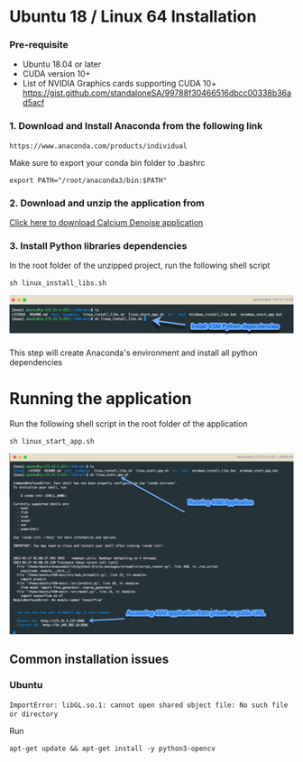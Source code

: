 # Ubuntu 18 / Linux 64 Installation

### Pre-requisite
- Ubuntu 18.04 or later
- CUDA version 10+
- List of NVIDIA Graphics cards supporting CUDA 10+
      https://gist.github.com/standaloneSA/99788f30466516dbcc00338b36ad5acf


### 1. Download and Install Anaconda from the following link

```
https://www.anaconda.com/products/individual
```
Make sure to export your conda bin folder to .bashrc
```
export PATH="/root/anaconda3/bin:$PATH"
```

### 2. Download and unzip the application from

[Click here to download Calcium Denoise application](https://github.com/SharifAmit/CalDenoise/archive/refs/heads/master.zip)

### 3. Install Python libraries dependencies 

In the root folder of the unzipped project, run the following shell script
```
sh linux_install_libs.sh
```

![](linux_install_libs.png)  

This step will create Anaconda's environment and install all python dependencies

# Running the application
Run the following shell script in the root folder of the application
```
sh linux_start_app.sh
```

![](run_app_linux.png) 


## Common installation issues

### Ubuntu
```
ImportError: libGL.so.1: cannot open shared object file: No such file or directory
```
Run
```
apt-get update && apt-get install -y python3-opencv
```


